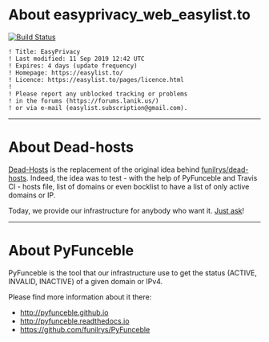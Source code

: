 # About easyprivacy_web_easylist.to

[![Build Status](https://travis-ci.org/dead-hosts/easyprivacy_web_easylist.to.svg?branch=master)](https://travis-ci.org/dead-hosts/easyprivacy_web_easylist.to)

```
! Title: EasyPrivacy
! Last modified: 11 Sep 2019 12:42 UTC
! Expires: 4 days (update frequency)
! Homepage: https://easylist.to/
! Licence: https://easylist.to/pages/licence.html
! 
! Please report any unblocked tracking or problems
! in the forums (https://forums.lanik.us/)
! or via e-mail (easylist.subscription@gmail.com).
```

--------------------------------------------------------------------------------

# About Dead-hosts

[Dead-Hosts](https://github.com/dead-hosts) is the replacement of the original idea behind [funilrys/dead-hosts](https://github.com/funilrys/dead-hosts).
Indeed, the idea was to test - with the help of PyFunceble and Travis CI - hosts file, list of domains or even bocklist to have a list of only active domains or IP.

Today, we provide our infrastructure for anybody who want it. [Just ask](https://github.com/dead-hosts/dev-center/issues/new?template=inclusion-request.md)!


--------------------------------------------------------------------------------

# About PyFunceble

PyFunceble is the tool that our infrastructure use to get the status (ACTIVE, INVALID, INACTIVE) of a given domain or IPv4.

Please find more information about it there:

* http://pyfunceble.github.io
* http://pyfunceble.readthedocs.io
* https://github.com/funilrys/PyFunceble

